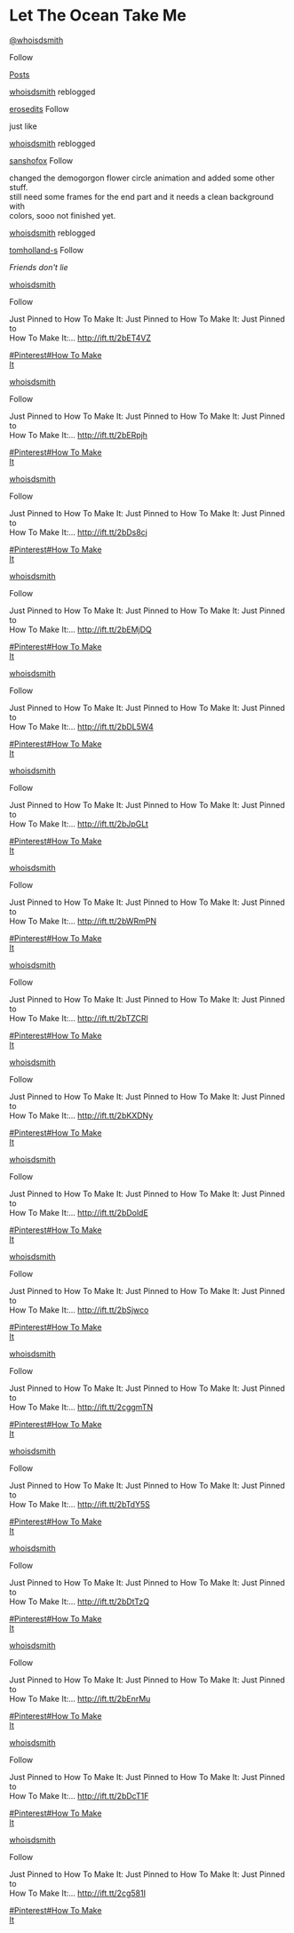 # Let The Ocean Take Me

[@whoisdsmith](/whoisdsmith)

Follow

[Posts](/whoisdsmith)

[](https://www.tumblr.com/whoisdsmith "whoisdsmith")

[whoisdsmith](/whoisdsmith) reblogged

[](https://erosedits.tumblr.com/ "erosedits")

[erosedits](/erosedits) Follow

just like

[](https://www.tumblr.com/whoisdsmith "whoisdsmith")

[whoisdsmith](/whoisdsmith) reblogged

[](https://sanshofox.tumblr.com/ "sanshofox")

[sanshofox](/sanshofox) Follow

changed the demogorgon flower circle animation and added some other stuff.  
still need some frames for the end part and it needs a clean background with  
colors, sooo not finished yet.

[](https://www.tumblr.com/whoisdsmith "whoisdsmith")

[whoisdsmith](/whoisdsmith) reblogged

[](https://tomholland-s.tumblr.com/ "tomholland-s")

[tomholland-s](/tomholland-s) Follow

 *Friends don't lie*

[](https://www.tumblr.com/whoisdsmith "whoisdsmith")

[whoisdsmith](/whoisdsmith)

Follow

Just Pinned to How To Make It: Just Pinned to How To Make It: Just Pinned to  
How To Make It:... http://ift.tt/2bET4VZ

[#Pinterest](/whoisdsmith/tagged/Pinterest)[#How To Make  
It](/whoisdsmith/tagged/How%20To%20Make%20It)

[](https://www.tumblr.com/whoisdsmith "whoisdsmith")

[whoisdsmith](/whoisdsmith)

Follow

Just Pinned to How To Make It: Just Pinned to How To Make It: Just Pinned to  
How To Make It:... http://ift.tt/2bERpjh

[#Pinterest](/whoisdsmith/tagged/Pinterest)[#How To Make  
It](/whoisdsmith/tagged/How%20To%20Make%20It)

[](https://www.tumblr.com/whoisdsmith "whoisdsmith")

[whoisdsmith](/whoisdsmith)

Follow

Just Pinned to How To Make It: Just Pinned to How To Make It: Just Pinned to  
How To Make It:... http://ift.tt/2bDs8cj

[#Pinterest](/whoisdsmith/tagged/Pinterest)[#How To Make  
It](/whoisdsmith/tagged/How%20To%20Make%20It)

[](https://www.tumblr.com/whoisdsmith "whoisdsmith")

[whoisdsmith](/whoisdsmith)

Follow

Just Pinned to How To Make It: Just Pinned to How To Make It: Just Pinned to  
How To Make It:... http://ift.tt/2bEMjDQ

[#Pinterest](/whoisdsmith/tagged/Pinterest)[#How To Make  
It](/whoisdsmith/tagged/How%20To%20Make%20It)

[](https://www.tumblr.com/whoisdsmith "whoisdsmith")

[whoisdsmith](/whoisdsmith)

Follow

Just Pinned to How To Make It: Just Pinned to How To Make It: Just Pinned to  
How To Make It:... http://ift.tt/2bDL5W4

[#Pinterest](/whoisdsmith/tagged/Pinterest)[#How To Make  
It](/whoisdsmith/tagged/How%20To%20Make%20It)

[](https://www.tumblr.com/whoisdsmith "whoisdsmith")

[whoisdsmith](/whoisdsmith)

Follow

Just Pinned to How To Make It: Just Pinned to How To Make It: Just Pinned to  
How To Make It:... http://ift.tt/2bJpGLt

[#Pinterest](/whoisdsmith/tagged/Pinterest)[#How To Make  
It](/whoisdsmith/tagged/How%20To%20Make%20It)

[](https://www.tumblr.com/whoisdsmith "whoisdsmith")

[whoisdsmith](/whoisdsmith)

Follow

Just Pinned to How To Make It: Just Pinned to How To Make It: Just Pinned to  
How To Make It:... http://ift.tt/2bWRmPN

[#Pinterest](/whoisdsmith/tagged/Pinterest)[#How To Make  
It](/whoisdsmith/tagged/How%20To%20Make%20It)

[](https://www.tumblr.com/whoisdsmith "whoisdsmith")

[whoisdsmith](/whoisdsmith)

Follow

Just Pinned to How To Make It: Just Pinned to How To Make It: Just Pinned to  
How To Make It:... http://ift.tt/2bTZCRl

[#Pinterest](/whoisdsmith/tagged/Pinterest)[#How To Make  
It](/whoisdsmith/tagged/How%20To%20Make%20It)

[](https://www.tumblr.com/whoisdsmith "whoisdsmith")

[whoisdsmith](/whoisdsmith)

Follow

Just Pinned to How To Make It: Just Pinned to How To Make It: Just Pinned to  
How To Make It:... http://ift.tt/2bKXDNy

[#Pinterest](/whoisdsmith/tagged/Pinterest)[#How To Make  
It](/whoisdsmith/tagged/How%20To%20Make%20It)

[](https://www.tumblr.com/whoisdsmith "whoisdsmith")

[whoisdsmith](/whoisdsmith)

Follow

Just Pinned to How To Make It: Just Pinned to How To Make It: Just Pinned to  
How To Make It:... http://ift.tt/2bDoldE

[#Pinterest](/whoisdsmith/tagged/Pinterest)[#How To Make  
It](/whoisdsmith/tagged/How%20To%20Make%20It)

[](https://www.tumblr.com/whoisdsmith "whoisdsmith")

[whoisdsmith](/whoisdsmith)

Follow

Just Pinned to How To Make It: Just Pinned to How To Make It: Just Pinned to  
How To Make It:... http://ift.tt/2bSjwco

[#Pinterest](/whoisdsmith/tagged/Pinterest)[#How To Make  
It](/whoisdsmith/tagged/How%20To%20Make%20It)

[](https://www.tumblr.com/whoisdsmith "whoisdsmith")

[whoisdsmith](/whoisdsmith)

Follow

Just Pinned to How To Make It: Just Pinned to How To Make It: Just Pinned to  
How To Make It:... http://ift.tt/2cggmTN

[#Pinterest](/whoisdsmith/tagged/Pinterest)[#How To Make  
It](/whoisdsmith/tagged/How%20To%20Make%20It)

[](https://www.tumblr.com/whoisdsmith "whoisdsmith")

[whoisdsmith](/whoisdsmith)

Follow

Just Pinned to How To Make It: Just Pinned to How To Make It: Just Pinned to  
How To Make It:... http://ift.tt/2bTdY5S

[#Pinterest](/whoisdsmith/tagged/Pinterest)[#How To Make  
It](/whoisdsmith/tagged/How%20To%20Make%20It)

[](https://www.tumblr.com/whoisdsmith "whoisdsmith")

[whoisdsmith](/whoisdsmith)

Follow

Just Pinned to How To Make It: Just Pinned to How To Make It: Just Pinned to  
How To Make It:... http://ift.tt/2bDtTzQ

[#Pinterest](/whoisdsmith/tagged/Pinterest)[#How To Make  
It](/whoisdsmith/tagged/How%20To%20Make%20It)

[](https://www.tumblr.com/whoisdsmith "whoisdsmith")

[whoisdsmith](/whoisdsmith)

Follow

Just Pinned to How To Make It: Just Pinned to How To Make It: Just Pinned to  
How To Make It:... http://ift.tt/2bEnrMu

[#Pinterest](/whoisdsmith/tagged/Pinterest)[#How To Make  
It](/whoisdsmith/tagged/How%20To%20Make%20It)

[](https://www.tumblr.com/whoisdsmith "whoisdsmith")

[whoisdsmith](/whoisdsmith)

Follow

Just Pinned to How To Make It: Just Pinned to How To Make It: Just Pinned to  
How To Make It:... http://ift.tt/2bDcT1F

[#Pinterest](/whoisdsmith/tagged/Pinterest)[#How To Make  
It](/whoisdsmith/tagged/How%20To%20Make%20It)

[](https://www.tumblr.com/whoisdsmith "whoisdsmith")

[whoisdsmith](/whoisdsmith)

Follow

Just Pinned to How To Make It: Just Pinned to How To Make It: Just Pinned to  
How To Make It:... http://ift.tt/2cg581I

[#Pinterest](/whoisdsmith/tagged/Pinterest)[#How To Make  
It](/whoisdsmith/tagged/How%20To%20Make%20It)

